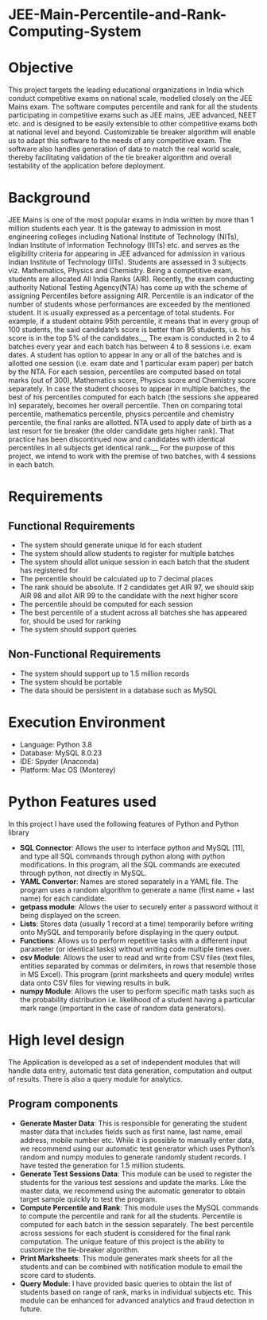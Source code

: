 # JEE-Main-Percentile-and-Rank-Computing-System

# Objective
This project targets the leading educational organizations in India which conduct competitive exams on national scale, modelled closely on the JEE Mains exam. The software computes percentile and rank for all the students participating in competitive exams such as JEE mains, JEE advanced, NEET etc. and is designed to be easily extensible to other competitive exams both at national level and beyond. Customizable tie breaker algorithm will enable us to adapt this software to the needs of any competitive exam. The software also handles generation of data to match the real world scale, thereby facilitating validation of the tie breaker algorithm and overall testability of the application before deployment.

# Background
JEE Mains is one of the most popular exams in India written by more than 1 million students each year. It is the gateway to admission in most engineering colleges including National Institute of Technology (NITs), Indian Institute of Information Technology (IIITs) etc. and serves as the eligibility criteria for appearing in JEE advanced for admission in various Indian Institute of Technology (IITs). Students are assessed in 3 subjects viz. Mathematics, Physics and Chemistry. Being a competitive exam, students are allocated All India Ranks (AIR). Recently, the exam conducting authority National Testing Agency(NTA) has come up with the scheme of assigning Percentiles before assigning AIR. Percentile is an indicator of the number of students whose performances are exceeded by the mentioned student. It is usually expressed as a percentage of total students. For example, if a student obtains 95th percentile, it means that in every group of 100 students, the said candidate’s score is better than 95 students, i.e. his score is in the top 5% of the candidates.__
The exam is conducted in 2 to 4 batches every year and each batch has between 4 to 8 sessions i.e. exam dates. A student has option to appear in any or all of the batches and is allotted one session (i.e. exam date and 1 particular exam paper) per batch by the NTA. For each session, percentiles are computed based on total marks (out of 300), Mathematics score, Physics score and Chemistry score separately. In case the student chooses to appear in multiple batches, the best of his percentiles computed for each batch (the sessions she appeared in) separately, becomes her overall percentile. Then on comparing total percentile, mathematics percentile, physics percentile and chemistry percentile, the final ranks are allotted. NTA used to apply date of birth as a last resort for tie breaker (the older candidate gets higher rank). That practice has been discontinued now and candidates with identical percentiles in all subjects get identical rank.__
For the purpose of this project, we intend to work with the premise of two batches, with 4 sessions in each batch.

# Requirements
## Functional Requirements
* The system should generate unique Id for each student
* The system should allow students to register for multiple batches
* The system should allot unique session in each batch that the student has registered for
* The percentile should be calculated up to 7 decimal places
* The rank should be absolute. If 2 candidates get AIR 97, we should skip AIR 98 and allot AIR 99 to the candidate with the next higher score
* The percentile should be computed for each session
* The best percentile of a student across all batches she has appeared for, should be used for ranking
* The system should support queries
## Non-Functional Requirements
* The system should support up to 1.5 million records
* The system should be portable
* The data should be persistent in a database such as MySQL

# Execution Environment
* Language: Python 3.8
* Database: MySQL 8.0.23
* IDE: Spyder (Anaconda)
* Platform: Mac OS (Monterey)

# Python Features used
In this project I have used the following features of Python and Python library
* **SQL Connector**: Allows the user to interface python and MySQL [11], and type all SQL commands through python along with python modifications. In this program, all the SQL commands are executed through python, not directly in MySQL.
* **YAML Convertor**: Names are stored separately in a YAML file. The program uses a random algorithm to generate a name (first name + last name) for each candidate.
* **getpass module**: Allows the user to securely enter a password without it being displayed on the screen.
* **Lists**: Stores data (usually 1 record at a time) temporarily before writing onto MySQL and temporarily before displaying in the query output.
* **Functions**: Allows us to perform repetitive tasks with a different input parameter (or identical tasks) without writing code multiple times over.
* **csv Module**: Allows the user to read and write from CSV files (text files, entities separated by commas or delimiters, in rows that resemble those in MS Excel). This program (print marksheets and query module) writes data onto CSV files for viewing results in bulk.
* **numpy Module**: Allows the user to perform specific math tasks such as the probability distribution i.e. likelihood of a student having a particular mark range (important in the case of random data generators).

# High level design
The Application is developed as a set of independent modules that will handle data entry, automatic test data generation, computation and output of results. There is also a query module for analytics.
## Program components
* **Generate Master Data**: This is responsible for generating the student master data that includes fields such as first name, last name, email address, mobile number etc. While it is possible to manually enter data, we recommend using our automatic test generator which uses Python’s random and numpy modules to generate randomly student records. I have tested the generation for 1.5 million students.
* **Generate Test Sessions Data**: This module can be used to register the students for the various test sessions and update the marks. Like the master data, we recommend using the automatic generator to obtain target sample quickly to test the program.
* **Compute Percentile and Rank**: This module uses the MySQL commands to compute the percentile and rank for all the students. Percentile is computed for each batch in the session separately. The best percentile across sessions for each student is considered for the final rank computation. The unique feature of this project is the ability to customize the tie-breaker algorithm.
* **Print Marksheets**: This module generates mark sheets for all the students and can be combined with notification module to email the score card to students.
* **Query Module**: I have provided basic queries to obtain the list of students based on range of rank, marks in individual subjects etc. This module can be enhanced for advanced analytics and fraud detection in future.












